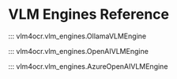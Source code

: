 # VLM Engines Reference

::: vlm4ocr.vlm_engines.OllamaVLMEngine

::: vlm4ocr.vlm_engines.OpenAIVLMEngine

::: vlm4ocr.vlm_engines.AzureOpenAIVLMEngine
